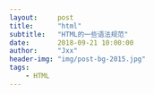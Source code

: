 ```yaml
---
layout:     post
title:      "html"
subtitle:   "HTML的一些语法规范"
date:       2018-09-21 10:00:00
author:     "Jxx"
header-img: "img/post-bg-2015.jpg"
tags:
    - HTML
---
```



